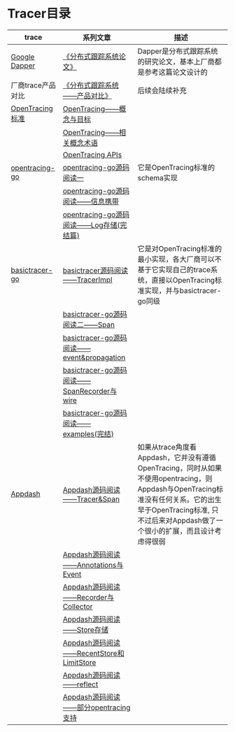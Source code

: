 # Tracer目录

| trace | 系列文章 | 描述 |
| ------ | ------ | ------ |
| [Google Dapper](https://static.googleusercontent.com/media/research.google.com/en//archive/papers/dapper-2010-1.pdf) | [《分布式跟踪系统论文》](https://gocn.vip/article/849) | Dapper是分布式跟踪系统的研究论文，基本上厂商都是参考这篇论文设计的|
| 厂商trace产品对比 | [《分布式跟踪系统——产品对比》](https://gocn.vip/article/852) | 后续会陆续补充 |
| [OpenTracing标准](http://opentracing.io/) |  [OpenTracing——概念与目标](https://gocn.vip/article/854)|  |
| | [OpenTracing——相关概念术语](https://gocn.vip/article/856) |  |
| | [OpenTracing APIs](https://gocn.vip/article/858) |  |
| [opentracing-go](https://github.com/opentracing/opentracing-go) | [opentracing-go源码阅读一](https://gocn.vip/article/861) | 它是OpenTracing标准的schema实现|
|  | [opentracing-go源码阅读——信息携带](https://gocn.vip/article/862) |  |
|  | [opentracing-go源码阅读——Log存储(完结篇)](https://gocn.vip/article/864) | |
| [basictracer-go](https://github.com/opentracing/basictracer-go) | [basictracer源码阅读——TracerImpl](https://gocn.vip/article/868) | 它是对OpenTracing标准的最小实现，各大厂商可以不基于它实现自己的trace系统，直接以OpenTracing标准实现，并与basictracer-go同级 | 
|  | [basictracer-go源码阅读二——Span](https://gocn.vip/article/874) | |
|  | [basictracer-go源码阅读——event&propagation](https://gocn.vip/article/875) | |
|  | [basictracer-go源码阅读——SpanRecorder与wire](https://gocn.vip/article/876) | |
|  | [basictracer-go源码阅读——examples(完结)](https://gocn.vip/article/878) |  |
| [Appdash](https://github.com/sourcegraph/appdash) | [Appdash源码阅读——Tracer&Span](https://gocn.vip/article/879) | 如果从trace角度看Appdash，它并没有遵循OpenTracing，同时从如果不使用opentracing，则Appdash与OpenTracing标准没有任何关系。它的出生早于OpenTracing标准, 只不过后来对Appdash做了一个很小的扩展，而且设计考虑得很弱|
| | [Appdash源码阅读——Annotations与Event](https://gocn.vip/article/881) | |
| | [Appdash源码阅读——Recorder与Collector](https://gocn.vip/article/882) | |
| | [Appdash源码阅读——Store存储](https://gocn.vip/article/883) | |
| | [Appdash源码阅读——RecentStore和LimitStore](https://gocn.vip/article/892) | | 
| | [Appdash源码阅读——reflect](https://gocn.vip/article/893) | |
| | [Appdash源码阅读——部分opentracing支持](https://gocn.vip/article/894) | |
